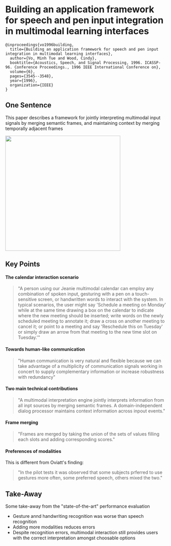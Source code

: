 # Building an application framework for speech and pen input integration in multimodal learning interfaces

```
@inproceedings{vo1996building,
  title={Building an application framework for speech and pen input integration in multimodal learning interfaces},
  author={Vo, Minh Tue and Wood, Cindy},
  booktitle={Acoustics, Speech, and Signal Processing, 1996. ICASSP-96. Conference Proceedings., 1996 IEEE International Conference on},
  volume={6},
  pages={3545--3548},
  year={1996},
  organization={IEEE}
}
```

## One Sentence
This paper describes a framework for jointly interpreting multimodal input signals by merging semantic frames, and maintaining context by merging temporally adjacent frames

<img src="https://dl.dropbox.com/s/723owq6aqb3a1ws/vo_interpretation_using_frames.png?raw=1" width="360px"></img>

## Key Points
#### The calendar interaction scenario
> "A person using our Jeanie multimodal calendar can employ any combination of spoken input, gesturing with a pen on a touch-sensitive screen, or handwritten words to interact with the system. In typical scenarios, the user might say 'Schedule a meeting on Monday' while at the same time drawing a box on the calendar to indicate where the new meeting should be inserted; write words on the newly scheduled meeting to annotate it; draw a cross on another meeting to cancel it; or point to a meeting and say 'Reschedule this on Tuesday' or simply draw an arrow from that meeting to the new time slot on Tuesday.'"

#### Towards human-like communication
> "Human communication is very natural and flexible because we can take advantage of a multiplicity of communication signals working in concert to supply complementary information or increase robustness with redundancy"

#### Two main technical contributions
> "A multimodal interpretation engine jointly interprets information from all inpt sources by merging semantic frames. A domain-independent dialog processor maintains context information across inpout events."

#### Frame merging
> "Frames are merged by taking the union of the sets of values filling each slots and adding corresponding scores."

#### Preferences of modalities
This is different from Oviatt's finding: 
> "In the pilot tests it was observed that some subjects prferred to use gestures more often, some preferred speech, others mixed the two."

## Take-Away
Some take-away from the "state-of-the-art" performance evaluation

* Gesture annd handwriting recognition was worse than speech recognition
* Adding more modalities reduces errors
* Despite recognition errors, multimodal interaction still provides users with the correct interpretation amongst choosable options
